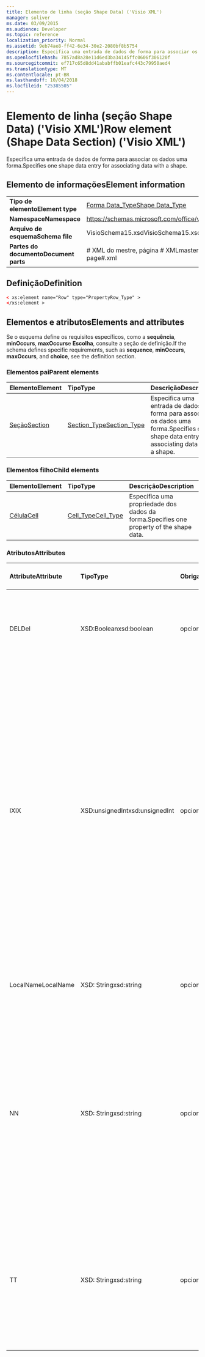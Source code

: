 ```yaml
---
title: Elemento de linha (seção Shape Data) ('Visio XML')
manager: soliver
ms.date: 03/09/2015
ms.audience: Developer
ms.topic: reference
localization_priority: Normal
ms.assetid: 9eb74ae8-ff42-6e34-30e2-2080bf8b5754
description: Especifica uma entrada de dados de forma para associar os dados uma forma.
ms.openlocfilehash: 7857ad8a28e11d6ed3ba34145ffc0606f306120f
ms.sourcegitcommit: ef717c65d8dd41ababffb01eafc443c79950aed4
ms.translationtype: MT
ms.contentlocale: pt-BR
ms.lasthandoff: 10/04/2018
ms.locfileid: "25385505"
---
```

# <a name="row-element-shape-data-section-visio-xml"></a><span data-ttu-id="09a87-103">Elemento de linha (seção Shape Data) ('Visio XML')</span><span class="sxs-lookup"><span data-stu-id="09a87-103">Row element (Shape Data Section) ('Visio XML')</span></span>

<span data-ttu-id="09a87-104">Especifica uma entrada de dados de forma para associar os dados uma forma.</span><span class="sxs-lookup"><span data-stu-id="09a87-104">Specifies one shape data entry for associating data with a shape.</span></span>
  
## <a name="element-information"></a><span data-ttu-id="09a87-105">Elemento de informações</span><span class="sxs-lookup"><span data-stu-id="09a87-105">Element information</span></span>

|||
|:-----|:-----|
|<span data-ttu-id="09a87-106">**Tipo de elemento**</span><span class="sxs-lookup"><span data-stu-id="09a87-106">**Element type**</span></span> <br/> |[<span data-ttu-id="09a87-107">Forma Data_Type</span><span class="sxs-lookup"><span data-stu-id="09a87-107">Shape Data_Type</span></span>](propertyrow_type-complextypevisio-xml.md) <br/> |
|<span data-ttu-id="09a87-108">**Namespace**</span><span class="sxs-lookup"><span data-stu-id="09a87-108">**Namespace**</span></span> <br/> |https://schemas.microsoft.com/office/visio/2012/main  <br/> |
|<span data-ttu-id="09a87-109">**Arquivo de esquema**</span><span class="sxs-lookup"><span data-stu-id="09a87-109">**Schema file**</span></span> <br/> |<span data-ttu-id="09a87-110">VisioSchema15.xsd</span><span class="sxs-lookup"><span data-stu-id="09a87-110">VisioSchema15.xsd</span></span>  <br/> |
|<span data-ttu-id="09a87-111">**Partes do documento**</span><span class="sxs-lookup"><span data-stu-id="09a87-111">**Document parts**</span></span> <br/> |<span data-ttu-id="09a87-112"># XML do mestre, página # XML</span><span class="sxs-lookup"><span data-stu-id="09a87-112">master#.xml, page#.xml</span></span>  <br/> |
   
## <a name="definition"></a><span data-ttu-id="09a87-113">Definição</span><span class="sxs-lookup"><span data-stu-id="09a87-113">Definition</span></span>

```XML
< xs:element name="Row" type="PropertyRow_Type" >
</xs:element >
```

## <a name="elements-and-attributes"></a><span data-ttu-id="09a87-114">Elementos e atributos</span><span class="sxs-lookup"><span data-stu-id="09a87-114">Elements and attributes</span></span>

<span data-ttu-id="09a87-115">Se o esquema define os requisitos específicos, como a **sequência**, **minOccurs**, **maxOccurs**e **Escolha**, consulte a seção de definição.</span><span class="sxs-lookup"><span data-stu-id="09a87-115">If the schema defines specific requirements, such as **sequence**, **minOccurs**, **maxOccurs**, and **choice**, see the definition section.</span></span> 
  
### <a name="parent-elements"></a><span data-ttu-id="09a87-116">Elementos pai</span><span class="sxs-lookup"><span data-stu-id="09a87-116">Parent elements</span></span>

|<span data-ttu-id="09a87-117">**Elemento**</span><span class="sxs-lookup"><span data-stu-id="09a87-117">**Element**</span></span>|<span data-ttu-id="09a87-118">**Tipo**</span><span class="sxs-lookup"><span data-stu-id="09a87-118">**Type**</span></span>|<span data-ttu-id="09a87-119">**Descrição**</span><span class="sxs-lookup"><span data-stu-id="09a87-119">**Description**</span></span>|
|:-----|:-----|:-----|
|[<span data-ttu-id="09a87-120">Seção</span><span class="sxs-lookup"><span data-stu-id="09a87-120">Section</span></span>](section-element-sheet_type-complextypevisio-xml.md) <br/> |[<span data-ttu-id="09a87-121">Section_Type</span><span class="sxs-lookup"><span data-stu-id="09a87-121">Section_Type</span></span>](section_type-complextypevisio-xml.md) <br/> |<span data-ttu-id="09a87-122">Especifica uma entrada de dados de forma para associar os dados uma forma.</span><span class="sxs-lookup"><span data-stu-id="09a87-122">Specifies one shape data entry for associating data with a shape.</span></span>  <br/> |
   
### <a name="child-elements"></a><span data-ttu-id="09a87-123">Elementos filho</span><span class="sxs-lookup"><span data-stu-id="09a87-123">Child elements</span></span>

|<span data-ttu-id="09a87-124">**Elemento**</span><span class="sxs-lookup"><span data-stu-id="09a87-124">**Element**</span></span>|<span data-ttu-id="09a87-125">**Tipo**</span><span class="sxs-lookup"><span data-stu-id="09a87-125">**Type**</span></span>|<span data-ttu-id="09a87-126">**Descrição**</span><span class="sxs-lookup"><span data-stu-id="09a87-126">**Description**</span></span>|
|:-----|:-----|:-----|
|[<span data-ttu-id="09a87-127">Célula</span><span class="sxs-lookup"><span data-stu-id="09a87-127">Cell</span></span>](cell-element-shape-data-sectionvisio-xml.md) <br/> |[<span data-ttu-id="09a87-128">Cell_Type</span><span class="sxs-lookup"><span data-stu-id="09a87-128">Cell_Type</span></span>](cell_type-complextypevisio-xml.md) <br/> |<span data-ttu-id="09a87-129">Especifica uma propriedade dos dados da forma.</span><span class="sxs-lookup"><span data-stu-id="09a87-129">Specifies one property of the shape data.</span></span>  <br/> |
   
### <a name="attributes"></a><span data-ttu-id="09a87-130">Atributos</span><span class="sxs-lookup"><span data-stu-id="09a87-130">Attributes</span></span>

|<span data-ttu-id="09a87-131">**Attribute**</span><span class="sxs-lookup"><span data-stu-id="09a87-131">**Attribute**</span></span>|<span data-ttu-id="09a87-132">**Tipo**</span><span class="sxs-lookup"><span data-stu-id="09a87-132">**Type**</span></span>|<span data-ttu-id="09a87-133">**Obrigatório**</span><span class="sxs-lookup"><span data-stu-id="09a87-133">**Required**</span></span>|<span data-ttu-id="09a87-134">**Descrição**</span><span class="sxs-lookup"><span data-stu-id="09a87-134">**Description**</span></span>|<span data-ttu-id="09a87-135">**Valores possíveis**</span><span class="sxs-lookup"><span data-stu-id="09a87-135">**Possible values**</span></span>|
|:-----|:-----|:-----|:-----|:-----|
|<span data-ttu-id="09a87-136">DEL</span><span class="sxs-lookup"><span data-stu-id="09a87-136">Del</span></span>  <br/> |<span data-ttu-id="09a87-137">XSD:Boolean</span><span class="sxs-lookup"><span data-stu-id="09a87-137">xsd:boolean</span></span>  <br/> |<span data-ttu-id="09a87-138">opcional</span><span class="sxs-lookup"><span data-stu-id="09a87-138">optional</span></span>  <br/> |<span data-ttu-id="09a87-139">Especifica se uma linha que seria contrário herdada de uma forma mestra foi excluída.</span><span class="sxs-lookup"><span data-stu-id="09a87-139">Specifies whether a row that would otherwise be inherited from a master shape has been deleted.</span></span>  <br/> |<span data-ttu-id="09a87-140">Valores do tipo xsd:boolean.</span><span class="sxs-lookup"><span data-stu-id="09a87-140">Values of the xsd:boolean type.</span></span>  <br/> |
|<span data-ttu-id="09a87-141">IX</span><span class="sxs-lookup"><span data-stu-id="09a87-141">IX</span></span>  <br/> |<span data-ttu-id="09a87-142">XSD:unsignedInt</span><span class="sxs-lookup"><span data-stu-id="09a87-142">xsd:unsignedInt</span></span>  <br/> |<span data-ttu-id="09a87-143">opcional</span><span class="sxs-lookup"><span data-stu-id="09a87-143">optional</span></span>  <br/> |<span data-ttu-id="09a87-144">Especifica o identificador baseada em um para a linha.</span><span class="sxs-lookup"><span data-stu-id="09a87-144">Specifies the one-based identifier for the row.</span></span> <span data-ttu-id="09a87-145">Ele deve ser unqiue e maior do que outros identificadores na mesma seção. O atributo IX é usado somente para as seções de caractere, Conexão, campo, FillGradient, geometria, camada, LineGradient, parágrafo, revisor, zero e guias.</span><span class="sxs-lookup"><span data-stu-id="09a87-145">It should be unqiue and greater than other identifiers in the same section.The IX attribute is only used for the Character, Connection, Field, FillGradient, Geometry, Layer, LineGradient, Paragraph, Reviewer, Scratch, and Tabs sections.</span></span> <span data-ttu-id="09a87-146">Uma linha só pode ter um dos atributos IX ou N.</span><span class="sxs-lookup"><span data-stu-id="09a87-146">A row can only have one of the IX or N attributes.</span></span>  <br/> |<span data-ttu-id="09a87-147">Valores do tipo xsd:unsignedInt.</span><span class="sxs-lookup"><span data-stu-id="09a87-147">Values of the xsd:unsignedInt type.</span></span>  <br/> |
|<span data-ttu-id="09a87-148">LocalName</span><span class="sxs-lookup"><span data-stu-id="09a87-148">LocalName</span></span>  <br/> |<span data-ttu-id="09a87-149">XSD: String</span><span class="sxs-lookup"><span data-stu-id="09a87-149">xsd:string</span></span>  <br/> |<span data-ttu-id="09a87-150">opcional</span><span class="sxs-lookup"><span data-stu-id="09a87-150">optional</span></span>  <br/> |<span data-ttu-id="09a87-151">Especifica o nome exclusivo do dependentes de idioma da linha.</span><span class="sxs-lookup"><span data-stu-id="09a87-151">Specifies the unique language-dependent name of the row.</span></span>  <br/> |<span data-ttu-id="09a87-152">Valores do tipo xsd: String.</span><span class="sxs-lookup"><span data-stu-id="09a87-152">Values of the xsd:string type.</span></span>  <br/> |
|<span data-ttu-id="09a87-153">N</span><span class="sxs-lookup"><span data-stu-id="09a87-153">N</span></span>  <br/> |<span data-ttu-id="09a87-154">XSD: String</span><span class="sxs-lookup"><span data-stu-id="09a87-154">xsd:string</span></span>  <br/> |<span data-ttu-id="09a87-155">opcional</span><span class="sxs-lookup"><span data-stu-id="09a87-155">optional</span></span>  <br/> |<span data-ttu-id="09a87-156">Especifica o nome exclusivo do independente do idioma da linha. O atributo N é usado somente para as seções do usuário, propriedade, ações, controle, Conexão, hiperlink e ActionTag.</span><span class="sxs-lookup"><span data-stu-id="09a87-156">Specifies the unique language-independent name of the row.The N attribute is only used for the User, Property, Actions, Control, Connection, Hyperlink, and ActionTag sections.</span></span> <span data-ttu-id="09a87-157">Uma linha só pode ter um dos atributos IX ou N.</span><span class="sxs-lookup"><span data-stu-id="09a87-157">A row can only have one of the IX or N attributes.</span></span>  <br/> |<span data-ttu-id="09a87-158">Valores do tipo xsd: String.</span><span class="sxs-lookup"><span data-stu-id="09a87-158">Values of the xsd:string type.</span></span>  <br/> |
|<span data-ttu-id="09a87-159">T</span><span class="sxs-lookup"><span data-stu-id="09a87-159">T</span></span>  <br/> |<span data-ttu-id="09a87-160">XSD: String</span><span class="sxs-lookup"><span data-stu-id="09a87-160">xsd:string</span></span>  <br/> |<span data-ttu-id="09a87-161">opcional</span><span class="sxs-lookup"><span data-stu-id="09a87-161">optional</span></span>  <br/> |<span data-ttu-id="09a87-162">Especifica o tipo do caminho geométrico representado por linha e usada na visualização de geometria.</span><span class="sxs-lookup"><span data-stu-id="09a87-162">Specifies the type of the geometric path represented by the row and used in geometry visualization.</span></span> <span data-ttu-id="09a87-163">O atributo T é usado apenas para a seção Geometry.</span><span class="sxs-lookup"><span data-stu-id="09a87-163">The T attribute is only used for the Geometry section.</span></span>  <br/> |<span data-ttu-id="09a87-164">Valores do tipo xsd: String.</span><span class="sxs-lookup"><span data-stu-id="09a87-164">Values of the xsd:string type.</span></span>  <br/> |
   

